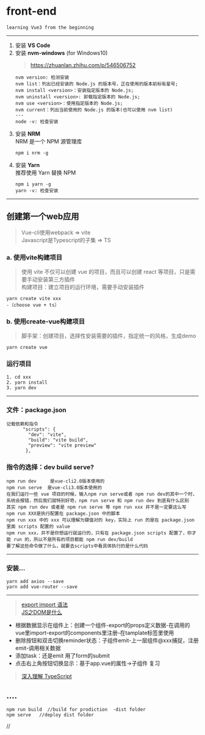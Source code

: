 # front-end
    learning Vue3 from the beginning
---
1. 安装 **VS Code**  
2. 安装 **nvm-windows** (for Windows10)  
    > https://zhuanlan.zhihu.com/p/546506752  
    ```
    nvm version: 检测安装
    nvm list：列出已经安装的 Node.js 的版本号，正在使用的版本前标有星号;  
    nvm install <version>：安装指定版本的 Node.js;  
    nvm uninstall <version>: 卸载指定版本的 Node.js;  
    nvm use <version>：使用指定版本的 Node.js;  
    nvm current：列出当前使用的 Node.js 的版本(也可以使用 nvm list)  
    ---
    node -v: 检查安装
    ```
3. 安装 **NRM**  
    NRM 是一个 NPM 源管理库  
    ```
    npm i nrm -g
    ```
4. 安装 **Yarn**  
    推荐使用 Yarn 替换 NPM  
    ```
    npm i yarn -g  
    yarn -v: 检查安装
    ```    
---
## 创建第一个web应用  
> Vue-cli使用webpack => vite  
> Javascript是Typescript的子集 => TS   
### a. 使用vite构建项目  
> 使用 vite 不仅可以创建 vue 的项目，而且可以创建 react 等项目，只是需要手动安装第三方插件  
> 构建项目：建立项目的运行环境，需要手动安装插件  

    yarn create vite xxx  
    -（choose vue + ts）  
### b. 使用create-vue构建项目
> 脚手架：创建项目，选择性安装需要的插件，指定统一的风格，生成demo  

    yarn create vue
### **运行项目**
    1. cd xxx
    2. yarn install
    3. yarn dev
---
### 文件：package.json  
    记载依赖和指令   
          "scripts": {  
            "dev": "vite",  
            "build": "vite build",  
            "preview": "vite preview"  
           },

### 指令的选择：dev build serve?
    npm run dev     是vue-cli2.0版本使用的
    npm run serve  是vue-cli3.0版本使用的
    在我们运行一些 vue 项目的时候，输入npm run serve或者 npm run dev的其中一个时，系统会报错，然后我们就特别好奇，npm run serve 和 npm run dev 到底有什么区别  
    其实 npm run dev 或者是 npm run serve 等 npm run xxx 并不是一定要这么写  
    npm run XXX是执行配置在 package.json 中的脚本  
    npm run xxx 中的 xxx 可以理解为键值对的 key，实际上 run 的是在 package.json 里面 scripts 配置的 value  
    npm run xxx，并不是你想运行就运行的，只有在 package.json scripts 配置了，你才能 run 的，所以不是所有的项目都能 npm run dev/build  
    要了解这些命令做了什么，就要去scripts中看具体执行的是什么代码  
---
### 安装...
    yarn add axios --save
    yarn add vue-router --save
---
> [export import 语法](https://www.jianshu.com/p/541256d8abb3)  
> [JS之DOM是什么](https://www.jianshu.com/p/18461e5f6407)

- 根据数据显示在组件上：创建一个组件-export的props定义数据-在调用的vue里import-export的components里注册-在tamplate标签里使用  
- 删除按钮和双击切换reminder状态：子组件emit-上一层组件@xxx捕捉，注册emit-调用相关数据  
- 添加task：还是emit 用了form的submit  
- 点击右上角按钮切换显示：基于app.vue的属性->子组件 复习  

> [深入理解 TypeScript](https://jkchao.github.io/typescript-book-chinese/typings/migrating.html#%E5%87%8F%E5%B0%91%E9%94%99%E8%AF%AF)

....
---
    npm run build  //build for prodiction  -dist folder
    npm serve   //deploy dist folder  
//
    
